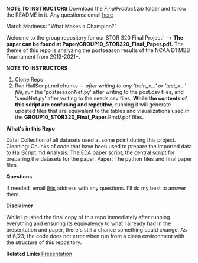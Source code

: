 **NOTE TO INSTRUCTORS**
Download the *FinalProduct.zip* folder and follow the README in it. Any questions: email [here](halljc76@live.unc.edu)

March Madness: "What Makes a Champion?"

Welcome to the group repository for our STOR 320 Final Project! --> **The paper can be found at Paper/GROUP10_STOR320_Final_Paper.pdf.**
The theme of this repo is analyzing the postseason results of the NCAA D1 MBB Tournament from 2013-2021*.

**NOTE TO INSTRUCTORS**

1. Clone Repo
2. Run HallScript.md chunks -- *after writing to any 'train_x...' or 'test_x...' file,* run the 'postseasonNet.py' after writing to the post.csv files, and 'seedNet.py' after writing to the seeds.csv files. **While the contents of this script are confusing and repetitive**, running it will generate updated files that are equivalent to the tables and visualizations used in the **GROUP10_STOR320_Final_Paper**.Rmd/.pdf files.

**What's in this Repo**

Data: Collection of all datasets used at some point during this project.
Cleaning: Chunks of code that have been used to prepare the imported data to HallScript.md
Analysis: The EDA paper script, the central script for preparing the datasets for the paper.
Paper: The python files and final paper files. 

**Questions**

If needed, email [this](halljc76@live.unc.edu) address with any questions. I'll do my best to answer them. 

**Disclaimer**

While I pushed the final copy of this repo immediately after running everything and ensuring its equivalency to what I already had in the presentation and paper, there's still a chance something could change. As of 6/23, the code does not error when run from a clean environment with the structure of this repository. 

**Related Links**
[Presentation](https://docs.google.com/presentation/d/1vx-METfDx5of4bqykemhynTBIEOXHA35wXi8ByFib7k/edit#slide=id.ge12a505aa6_0_6)
